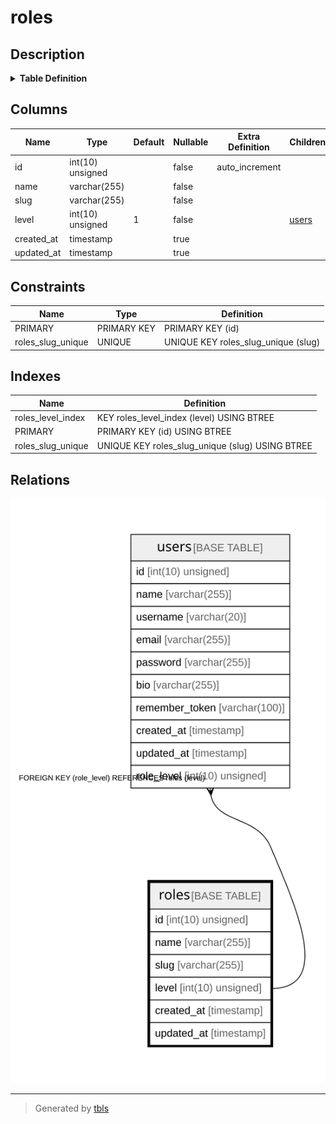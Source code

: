# roles

## Description

<details>
<summary><strong>Table Definition</strong></summary>

```sql
CREATE TABLE `roles` (
  `id` int(10) unsigned NOT NULL AUTO_INCREMENT,
  `name` varchar(255) COLLATE utf8mb4_unicode_ci NOT NULL,
  `slug` varchar(255) COLLATE utf8mb4_unicode_ci NOT NULL,
  `level` int(10) unsigned NOT NULL DEFAULT '1',
  `created_at` timestamp NULL DEFAULT NULL,
  `updated_at` timestamp NULL DEFAULT NULL,
  PRIMARY KEY (`id`),
  UNIQUE KEY `roles_slug_unique` (`slug`),
  KEY `roles_level_index` (`level`)
) ENGINE=InnoDB DEFAULT CHARSET=utf8mb4 COLLATE=utf8mb4_unicode_ci
```

</details>

## Columns

| Name | Type | Default | Nullable | Extra Definition | Children | Parents | Comment |
| ---- | ---- | ------- | -------- | --------------- | -------- | ------- | ------- |
| id | int(10) unsigned |  | false | auto_increment |  |  |  |
| name | varchar(255) |  | false |  |  |  |  |
| slug | varchar(255) |  | false |  |  |  |  |
| level | int(10) unsigned | 1 | false |  | [users](users.md) |  |  |
| created_at | timestamp |  | true |  |  |  |  |
| updated_at | timestamp |  | true |  |  |  |  |

## Constraints

| Name | Type | Definition |
| ---- | ---- | ---------- |
| PRIMARY | PRIMARY KEY | PRIMARY KEY (id) |
| roles_slug_unique | UNIQUE | UNIQUE KEY roles_slug_unique (slug) |

## Indexes

| Name | Definition |
| ---- | ---------- |
| roles_level_index | KEY roles_level_index (level) USING BTREE |
| PRIMARY | PRIMARY KEY (id) USING BTREE |
| roles_slug_unique | UNIQUE KEY roles_slug_unique (slug) USING BTREE |

## Relations

![er](roles.svg)

---

> Generated by [tbls](https://github.com/k1LoW/tbls)
